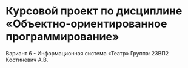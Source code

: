 # Курсовой проект по дисциплине «Объектно-ориентированное программирование»
Вариант 6 - Информационная система «Театр»
Группа: 23ВП2
Костиневич А.В.
